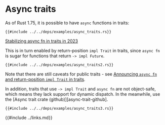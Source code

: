 # Async traits

As of Rust 1.75, it is possible to have `async` functions in traits:

```rust,editable,ignore,mdbook-runnable
{{#include ../../deps/examples/async_traits.rs}}
```

[Stabilizing async fn in traits in 2023]( https://blog.rust-lang.org/inside-rust/2023/05/03/stabilizing-async-fn-in-trait.html )

This is in turn enabled by return-position `impl Trait` in traits, since `async fn` is sugar for functions that return `-> impl Future`.

```rust,editable
{{#include ../../deps/examples/async_traits2.rs}}
```

Note that there are still caveats for public traits - see [Announcing `async fn` and return-position `impl Trait` in traits]( https://blog.rust-lang.org/2023/12/21/async-fn-rpit-in-traits.html# ).

In addition, traits that use `-> impl Trait` and `async fn` are not object-safe, which means they lack support for dynamic dispatch. In the meanwhile, use the [Async trait crate (github)][async-trait-github].

```rust,editable,ignore,mdbook-runnable
{{#include ../../deps/examples/async_traits3.rs}}
```

{{#include ../links.md}}
